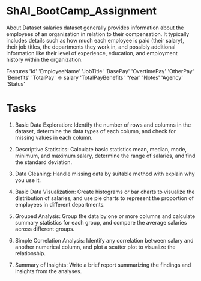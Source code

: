 # ShAI_BootCamp_Assignment
About Dataset
salaries dataset generally provides information about the employees of an organization in relation to their compensation. It typically includes details such as how much each employee is paid (their salary), their job titles, the departments they work in, and possibly additional information like their level of experience, education, and employment history within the organization.

Features
'Id'
'EmployeeName'
'JobTitle'
'BasePay'
'OvertimePay'
'OtherPay'
'Benefits'
'TotalPay' -> salary
'TotalPayBenefits'
'Year'
'Notes'
'Agency'
'Status'
# Tasks

1. Basic Data Exploration: Identify the number of rows and columns in the dataset, determine the data types of each column, and check for missing values in each column.

2. Descriptive Statistics: Calculate basic statistics mean, median, mode, minimum, and maximum salary, determine the range of salaries, and find the standard deviation.

3. Data Cleaning: Handle missing data by suitable method with explain why you use it.

4. Basic Data Visualization: Create histograms or bar charts to visualize the distribution of salaries, and use pie charts to represent the proportion of employees in different departments.

5. Grouped Analysis: Group the data by one or more columns and calculate summary statistics for each group, and compare the average salaries across different groups.

6. Simple Correlation Analysis: Identify any correlation between salary and another numerical column, and plot a scatter plot to visualize the relationship.

7. Summary of Insights: Write a brief report summarizing the findings and insights from the analyses.
